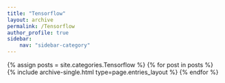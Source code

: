 ```yaml
---
title: "Tensorflow"
layout: archive
permalink: /Tensorflow
author_profile: true
sidebar:
    nav: "sidebar-category"
---
```



{% assign posts = site.categories.Tensorflow %}
{% for post in posts %} {% include archive-single.html type=page.entries_layout %} {% endfor %}
